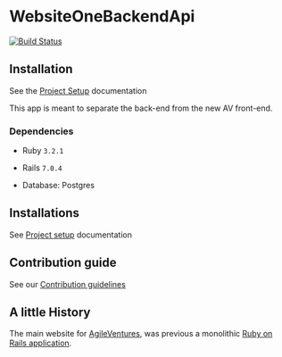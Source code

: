 # WebsiteOneBackendApi

[![Build Status](https://travis-ci.org/AgileVentures/WebsiteOneBackendApi.svg?branch=develop)](https://travis-ci.org/AgileVentures/WebsiteOneBackendApi)

## Installation

See the [Project Setup](docs/project_setup.md) documentation

This app is meant to separate the back-end from the new AV front-end.

### Dependencies

- Ruby  `3.2.1`

- Rails `7.0.4`

- Database: Postgres

## Installations

See [Project setup](Installations.md) documentation

## Contribution guide

See our  [Contribution guidelines](CONTRIBUTING.md)

## A little History

The main website for [AgileVentures](agileventures.org), was previous a monolithic [Ruby on Rails application](https://github.com/AgileVentures/WebsiteOne).
